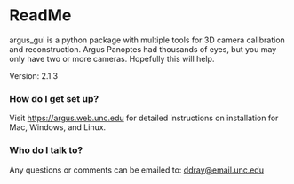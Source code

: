 ReadMe
=======

argus_gui is a python package with multiple tools for 3D camera calibration and reconstruction. Argus Panoptes had thousands of eyes, but you may only have two or more cameras.  Hopefully this will help.

Version: 2.1.3

### How do I get set up? ###

Visit https://argus.web.unc.edu for detailed instructions on installation for Mac, Windows, and Linux.

### Who do I talk to? ###

Any questions or comments can be emailed to:
ddray@email.unc.edu
